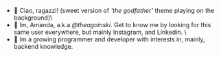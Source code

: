 - 👋 Ciao, ragazzi! (sweet version of _'the godfather'_ theme playing on the background)\
- 👀 Im, Amanda, a.k.a _@theagoinski_. Get to know me by looking for this same user everywhere, but mainly Instagram, and Linkedin. \
- 🌱 Im a growing programmer and developer with interests in, mainly, backend knowledge.

<!---
theagoinski/theagoinski is a ✨ special ✨ repository because its `README.md` (this file) appears on your GitHub profile.
You can click the Preview link to take a look at your changes.
--->
